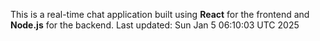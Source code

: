 This is a real-time chat application built using **React** for the frontend and **Node.js** for the backend.
Last updated: Sun Jan  5 06:10:03 UTC 2025
